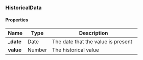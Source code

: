 
[//]: # (CLASS:HistoricalData)

[//]: # (KIND:object)

### HistoricalData

#### Properties

[//]: # (START_DEFINITION)

Name | Type | Description
------------ | ------------- | -------------
**_date** | Date | The date that the value is present &nbsp;
**value** | Number | The historical value &nbsp;

[//]: # (END_DEFINITION)





